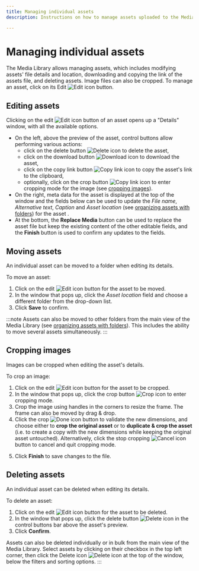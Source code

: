 ```yaml
---
title: Managing individual assets
description: Instructions on how to manage assets uploaded to the Media Library, including editing, moving, and deleting assets, and cropping images.

---
```



# Managing individual assets

The Media Library allows managing assets, which includes modifying assets' file details and location, downloading and copying the link of the assets file, and deleting assets. Image files can also be cropped. To manage an asset, click on its Edit ![Edit icon](/img/assets/icons/edit.svg) button.

## Editing assets

Clicking on the edit ![Edit icon](/img/assets/icons/edit.svg) button of an asset opens up a "Details" window, with all the available options.



- On the left, above the preview of the asset, control buttons  allow performing various actions:
  - click on the delete button ![Delete icon](/img/assets/icons/delete.svg) to delete the asset,
  - click on the download button ![Download icon](/img/assets/icons/download.svg) to download the asset,
  - click on the copy link button ![Copy link icon](/img/assets/icons/link.svg) to copy the asset's link to the clipboard,
  - optionally, click on the crop button ![Copy link icon](/img/assets/icons/crop.svg) to enter cropping mode for the image (see [cropping images](#cropping-images)).
- On the right, meta data for the asset is displayed at the top of the window  and the fields below can be used to update the _File name_, _Alternative text_, _Caption_ and _Asset location_ (see [organizing assets with folders](/user-docs/media-library/organizing-assets-with-folders.md)) for the asset .
- At the bottom, the **Replace Media** button  can be used to replace the asset file but keep the existing content of the other editable fields, and the **Finish** button is used to confirm any updates to the fields.

## Moving assets

An individual asset can be moved to a folder when editing its details.

To move an asset:

1. Click on the edit ![Edit icon](/img/assets/icons/edit.svg) button for the asset to be moved.
2. In the window that pops up, click the _Asset location_ field and choose a different folder from the drop-down list.
3. Click **Save** to confirm.

:::note
Assets can also be moved to other folders from the main view of the Media Library (see [organizing assets with folders](/user-docs/media-library/organizing-assets-with-folders.md#moving-assets-to-a-folder)). This includes the ability to move several assets simultaneously.
:::

## Cropping images

Images can be cropped when editing the asset's details.

To crop an image:

1. Click on the edit ![Edit icon](/img/assets/icons/edit.svg) button for the asset to be cropped.
2. In the window that pops up, click the crop button ![Crop icon](/img/assets/icons/crop.svg) to enter cropping mode.
3. Crop the image using handles in the corners to resize the frame. The frame can also be moved by drag & drop.
4. Click the crop ![Done icon](/img/assets/icons/check_icon.svg) button to validate the new dimensions, and choose either to **crop the original asset** or to **duplicate & crop the asset** (i.e. to create a copy with the new dimensions while keeping the original asset untouched). Alternatively, click the stop cropping ![Cancel icon](/img/assets/icons/close-icon.svg) button to cancel and quit cropping mode.
<!-- TODO: ask devs because there seems to be a bug/unintuitive behavior:  choosing crop the original asset does not quit cropping mode 😅  -->
5. Click **Finish** to save changes to the file.

## Deleting assets

An individual asset can be deleted when editing its details.

To delete an asset:

1. Click on the edit ![Edit icon](/img/assets/icons/edit.svg) button for the asset to be deleted.
2. In the window that pops up, click the delete button ![Delete icon](/img/assets/icons/delete.svg) in the control buttons bar above the asset's preview.
3. Click **Confirm**.


Assets can also be deleted individually or in bulk from the main view of the Media Library. Select assets by clicking on their checkbox in the top left corner, then click the Delete icon ![Delete icon](/img/assets/icons/delete.svg) at the top of the window, below the filters and sorting options.
:::
